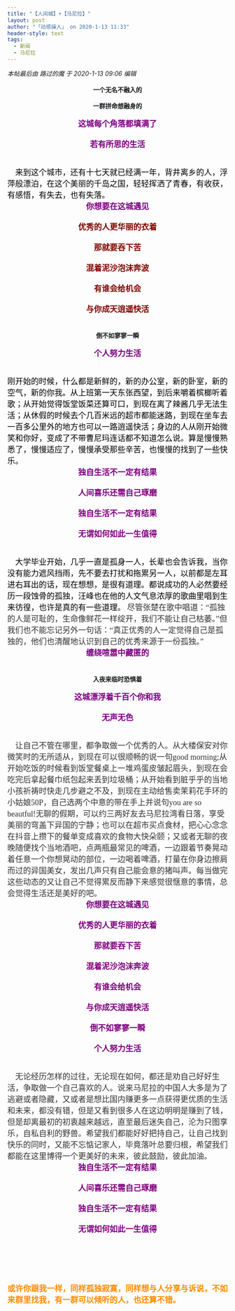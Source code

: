 ```yaml
---
title: "【人间城】+【马尼拉】"
layout: post
author: "「动感操人」 on 2020-1-13 11:33"
header-style: text
tags:
  - 新闻
  - 马尼拉
---
```


<head></head>
<body>
 <i class="pstatus"> 本帖最后由 路过的魔 于 2020-1-13 09:06 编辑 </i>
 <br> 
 <br> 
 <div align="center"> 
  <strong>一个无名不融入的</strong> 
 </div>
 <br> 
 <div align="center"> 
  <strong><font style="background-color:rgb(245, 248, 250)"><font face="Arial, Helvetica, sans-serif">一群拼命想融身的</font></font></strong> 
 </div>
 <br> 
 <font size="4"><font color="#800080"> 
   <div align="center"> 
    <strong><font style="background-color:rgb(245, 248, 250)"><font face="Arial, Helvetica, sans-serif">这城每个角落都填满了</font></font></strong> 
   </div><br> <strong> 
    <div align="center"> 
     <strong><font style="background-color:rgb(245, 248, 250)"><font face="Arial, Helvetica, sans-serif">若有所思的生活</font></font></strong> 
    </div><br> </strong></font></font>
 <br> 
 <font size="4"><font face="黑体"><font color="#000000">&nbsp; &nbsp; 来到这个城市，还有十七天就已经满一年，背井离乡的人，浮萍般漂泊，在这个美丽的千岛之国，轻轻挥洒了青春，有收获，有感悟，有失去，也有失落。</font></font><br> 
  <div align="center"> 
   <font style="color:rgb(128, 0, 128)"><font style="background-color:rgb(245, 248, 250)"><font face="Arial, Helvetica, sans-serif"><strong>你想要在这城遇见</strong></font></font></font> 
  </div><br> <font color="#80080"><font style="background-color:rgb(245, 248, 250)"><font face="Arial, Helvetica, sans-serif"><strong> 
      <div align="center">
        优秀的人更华丽的衣着 
      </div><br> </strong></font></font></font><font color="#80080"><font style="background-color:rgb(245, 248, 250)"><font face="Arial, Helvetica, sans-serif"><strong> 
      <div align="center">
        那就要吞下苦 
      </div><br> </strong></font></font></font><font color="#80080"><font style="background-color:rgb(245, 248, 250)"><font face="Arial, Helvetica, sans-serif"><strong> 
      <div align="center">
        混着泥沙泡沫奔波 
      </div><br> </strong></font></font></font><font color="#80080"><font style="background-color:rgb(245, 248, 250)"><font face="Arial, Helvetica, sans-serif"><strong> 
      <div align="center">
        有谁会给机会 
      </div><br> </strong></font></font></font><font color="#80080"><font style="background-color:rgb(245, 248, 250)"><font face="Arial, Helvetica, sans-serif"><strong> 
      <div align="center">
        与你成天逍遥快活 
      </div><br> </strong></font></font></font></font>
 <br> 
 <div align="center"> 
  <strong><font style="background-color:rgb(245, 248, 250)"><font face="Arial, Helvetica, sans-serif">倒不如寥寥一瞬</font></font></strong> 
 </div>
 <br> 
 <font size="4"><font color="#800080"> 
   <div align="center"> 
    <strong><font style="background-color:rgb(245, 248, 250)"><font face="Arial, Helvetica, sans-serif">个人努力生活</font></font></strong> 
   </div><br> </font></font>
 <br> 
 <font size="4"><font face="黑体"><font color="#000000">刚开始的时候，什么都是新鲜的，新的办公室，新的卧室，新的空气，新的你我。从上班第一天东张西望，到后来嚼着槟榔听着歌；从开始觉得饭堂饭菜还算可口，到现在离了辣酱几乎无法生活；从休假的时候去个几百米远的超市都能迷路，到现在坐车去一百多公里外的地方也可以一路逍遥快活；身边的人从刚开始微笑和你好，变成了不带曹尼玛连话都不知道怎么说。算是慢慢熟悉了，慢慢适应了，慢慢承受那些辛苦，也慢慢的找到了一些快乐。</font></font><br> 
  <div align="center"> 
   <font style="color:rgb(128, 0, 128)"><font style="background-color:rgb(245, 248, 250)"><font face="Arial, Helvetica, sans-serif"><strong>独自生活不一定有结果</strong></font></font></font> 
  </div><br> <font style="color:rgb(128, 0, 128)"><font style="background-color:rgb(245, 248, 250)"><font face="Arial, Helvetica, sans-serif"><strong> 
      <div align="center">
        人间喜乐还需自己琢磨 
      </div><br> </strong></font></font></font><font style="color:rgb(128, 0, 128)"><font style="background-color:rgb(245, 248, 250)"><font face="Arial, Helvetica, sans-serif"><strong> 
      <div align="center">
        独自生活不一定有结果 
      </div><br> </strong></font></font></font><font style="color:rgb(128, 0, 128)"><font style="background-color:rgb(245, 248, 250)"><font face="Arial, Helvetica, sans-serif"><strong> 
      <div align="center">
        无谓如何如此一生值得 
      </div><br> </strong></font></font></font></font>
 <br> 
 <font color="#000"><font face="黑体"><font size="4">&nbsp; &nbsp; 大学毕业开始，几乎一直是孤身一人，长辈也会告诉我，当你没有能力遮风挡雨，先不要去打扰和拖累另一人，以前都是左耳进右耳出的话，现在想想，是很有道理。都说成功的人必然要经历一段蚀骨的孤独，汪峰也在他的人文气息浓厚的歌曲里唱到生来彷徨，也许是真的有一些道理。</font></font></font>
 <font color="#333333"><font face="黑体"><font size="4">尽管张楚在歌中唱道：“孤独的人是可耻的，生命像鲜花一样绽开，我们不能让自己枯萎。”但我们也不能忘记另外一句话：“真正优秀的人一定觉得自己是孤独的，他们也清醒地认识到自己的优秀来源于一份孤独。”</font></font></font>
 <font size="4"><br> 
  <div align="center"> 
   <font style="color:rgb(128, 0, 128)"><font style="background-color:rgb(245, 248, 250)"><font face="Arial, Helvetica, sans-serif"><strong>缠绕喧嚣中藏匿的</strong></font></font></font> 
  </div><br> </font>
 <br> 
 <div align="center"> 
  <strong><font style="background-color:rgb(245, 248, 250)"><font face="Arial, Helvetica, sans-serif">入夜来临时恐惧着</font></font></strong> 
 </div>
 <br> 
 <font size="4"><font color="#800080"> 
   <div align="center"> 
    <strong><font style="background-color:rgb(245, 248, 250)"><font face="Arial, Helvetica, sans-serif">这城漂浮着千百个你和我</font></font></strong> 
   </div><br> <strong> 
    <div align="center"> 
     <strong><font style="background-color:rgb(245, 248, 250)"><font face="Arial, Helvetica, sans-serif">无声无色</font></font></strong> 
    </div><br> </strong></font></font>
 <br> 
 <font color="#333333"><font face="黑体"><font size="4">&nbsp; &nbsp; 让自己不管在哪里，都争取做一个优秀的人。从大楼保安对你微笑时的无所适从，到现在可以很顺畅的说一句good morning;从开始吃饭的时候看到饭堂餐桌上一堆鸡蛋皮皱起眉头，到现在会吃完后拿起餐巾纸包起来丢到垃圾桶；从开始看到脏乎乎的当地小孩祈祷时快走几步避之不及，到现在主动给售卖茉莉花手环的小姑娘50P，自己选两个中意的带在手上并说句you are so beautful!无聊的假期，可以约三两好友去马尼拉湾看日落，享受美丽的穹盖下异国的宁静；也可以在超市买点食材，把心心念念在抖音上攒下的餐单变成喜欢的食物大快朵颐；又或者无聊的夜晚随便找个当地酒吧，点两瓶最常见的啤酒，一边跟着节奏晃动着任意一个你想晃动的部位，一边喝着啤酒，打量在你身边擦肩而过的异国美女，发出几声只有自己能会意的猪叫声。每当做完这些动态的又让自己不觉得累反而静下来感觉很惬意的事情，总会觉得生活还是美好的吧。</font></font></font>
 <font size="4"><font color="#800080"><strong><br> 
    <div align="center"> 
     <strong><font style="background-color:rgb(245, 248, 250)"><font face="Arial, Helvetica, sans-serif">你想要在这城遇见</font></font></strong> 
    </div><br> <font style="background-color:rgb(245, 248, 250)"><font face="Arial, Helvetica, sans-serif"> 
      <div align="center"> 
       <strong>优秀的人更华丽的衣着</strong> 
      </div><br> </font></font><font style="background-color:rgb(245, 248, 250)"><font face="Arial, Helvetica, sans-serif"> 
      <div align="center"> 
       <strong>那就要吞下苦</strong> 
      </div><br> </font></font><font style="background-color:rgb(245, 248, 250)"><font face="Arial, Helvetica, sans-serif"> 
      <div align="center"> 
       <strong>混着泥沙泡沫奔波</strong> 
      </div><br> </font></font><font style="background-color:rgb(245, 248, 250)"><font face="Arial, Helvetica, sans-serif"> 
      <div align="center"> 
       <strong>有谁会给机会</strong> 
      </div><br> </font></font><font style="background-color:rgb(245, 248, 250)"><font face="Arial, Helvetica, sans-serif"> 
      <div align="center"> 
       <strong>与你成天逍遥快活</strong> 
      </div><br> </font></font><font style="background-color:rgb(245, 248, 250)"><font face="Arial, Helvetica, sans-serif"> 
      <div align="center"> 
       <strong>倒不如寥寥一瞬</strong> 
      </div><br> </font></font><font style="background-color:rgb(245, 248, 250)"><font face="Arial, Helvetica, sans-serif"> 
      <div align="center"> 
       <strong>个人努力生活</strong> 
      </div><br> </font></font></strong></font></font>
 <br> 
 <font color="#333333"><font face="黑体"><font size="4">&nbsp; &nbsp; 无论经历怎样的过往，无论现在如何，都还是劝自己好好生活，争取做一个自己喜欢的人。说来马尼拉的中国人大多是为了逃避或者隐藏，又或者是想比国内赚更多一点获得更优质的生活和未来，都没有错，但是又看到很多人在这边明明是赚到了钱，但是却离最初的初衷越来越远，直至最后迷失自己，沦为只图享乐，自私自利的野兽。希望我们都能好好把持自己，让自己找到快乐的同时，又能不忘惦记家人，毕竟落叶总要归根，希望我们都能在这里博得一个更美好的未来，彼此鼓励，彼此加油。</font></font></font>
 <font size="4"><font color="#800080"><strong><br> 
    <div align="center"> 
     <strong><font style="background-color:rgb(245, 248, 250)"><font face="Arial, Helvetica, sans-serif">独自生活不一定有结果</font></font></strong> 
    </div><br> <font style="background-color:rgb(245, 248, 250)"><font face="Arial, Helvetica, sans-serif"> 
      <div align="center"> 
       <strong>人间喜乐还需自己琢磨</strong> 
      </div><br> </font></font><font style="background-color:rgb(245, 248, 250)"><font face="Arial, Helvetica, sans-serif"> 
      <div align="center"> 
       <strong>独自生活不一定有结果</strong> 
      </div><br> </font></font><font style="background-color:rgb(245, 248, 250)"><font face="Arial, Helvetica, sans-serif"> 
      <div align="center"> 
       <strong>无谓如何如此一生值得</strong> 
      </div><br> </font></font><br> </strong></font></font>
 <br> 
 <br> 
 <br> 
 <br> 
 <font size="4"><font color="#ff8c00"><strong>或许你跟我一样，同样孤独寂寞，同样想与人分享与诉说，不如来群里找我，有一群可以倾听的人，也还算不错。</strong></font></font>
 <br>
</body>


